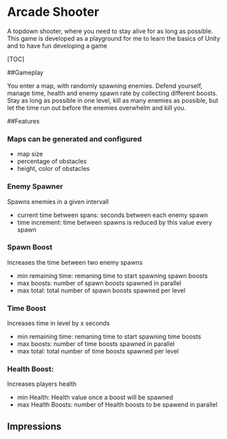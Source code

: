 # Arcade Shooter

A topdown shooter, where you need to stay alive for as long as possible.
This game is developed as a playground for me to learn the basics of Unity and to have fun developing a game

[TOC]

##Gameplay

You enter a map, with randomly spawning enemies.  Defend yourself, manage time, health and enemy spawn rate by collecting different boosts. Stay as long as possible in one level, kill as many enemies as possible, but let the time run out before the enemies overwhelm and kill you.

##Features
### Maps can be generated and configured
- map size
- percentage of obstacles
- height, color of obstacles

### Enemy Spawner
Spawns enemies in a given intervall
- current time between spans: seconds between each enemy spawn
- time increment: time between spawns is reduced by this value every spawn

### Spawn Boost
Increases the time between two enemy spawns
- min remaining time: remaning time to start spawning spawn boosts
- max boosts: number of spawn boosts spawned in parallel
- max total: total number of spawn boosts spawned per level

### Time Boost
Increases time in level by x seconds
- min remaining time: remaning time to start spawning time boosts
- max boosts: number of time boosts spawned in parallel
- max total: total number of time boosts spawned per level

### Health Boost:
Increases players health
- min Health: Health value once a boost will be spawned
- max Health Boosts: number of Health boosts to be spawend in parallel

## Impressions


